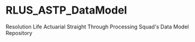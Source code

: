 # RLUS_ASTP_DataModel
Resolution Life Actuarial Straight Through Processing Squad's Data Model Repository

